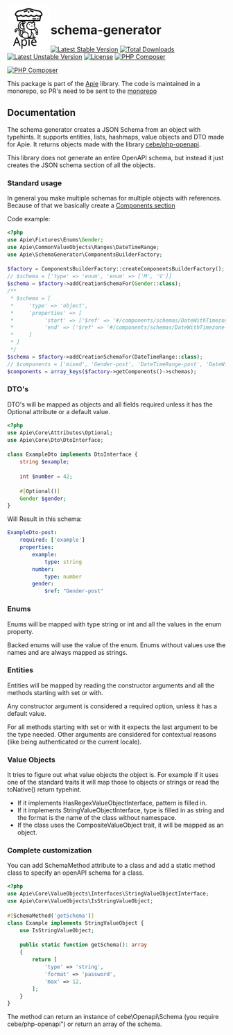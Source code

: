 <img src="https://raw.githubusercontent.com/apie-lib/apie-lib-monorepo/main/docs/apie-logo.svg" width="100px" align="left" />
<h1>schema-generator</h1>






 [![Latest Stable Version](https://poser.pugx.org/apie/schema-generator/v)](https://packagist.org/packages/apie/schema-generator) [![Total Downloads](https://poser.pugx.org/apie/schema-generator/downloads)](https://packagist.org/packages/apie/schema-generator) [![Latest Unstable Version](https://poser.pugx.org/apie/schema-generator/v/unstable)](https://packagist.org/packages/apie/schema-generator) [![License](https://poser.pugx.org/apie/schema-generator/license)](https://packagist.org/packages/apie/schema-generator) [![PHP Composer](https://apie-lib.github.io/projectCoverage/coverage-schema-generator.svg)](https://apie-lib.github.io/projectCoverage/schema-generator/index.html)  

[![PHP Composer](https://github.com/apie-lib/schema-generator/actions/workflows/php.yml/badge.svg?event=push)](https://github.com/apie-lib/schema-generator/actions/workflows/php.yml)

This package is part of the [Apie](https://github.com/apie-lib) library.
The code is maintained in a monorepo, so PR's need to be sent to the [monorepo](https://github.com/apie-lib/apie-lib-monorepo/pulls)

## Documentation
The schema generator creates a JSON Schema from an object with typehints. It supports entities, lists, hashmaps, value objects and DTO made for Apie. It returns objects made with the library [cebe/php-openapi](https://github.com/cebe/php-openapi).

This library does not generate an entire OpenAPI schema, but instead it just creates the JSON schema section of all the objects.

### Standard usage
In general you make multiple schemas for multiple objects with references. Because of that we basically create a [Components section](https://spec.openapis.org/oas/v3.1.0#components-object)

Code example:
```php
<?php
use Apie\Fixtures\Enums\Gender;
use Apie\CommonValueObjects\Ranges\DateTimeRange;
use Apie\SchemaGenerator\ComponentsBuilderFactory;

$factory = ComponentsBuilderFactory::createComponentsBuilderFactory();
// $schema = ['type' => 'enum', 'enum' => ['M', 'V']]
$schema = $factory->addCreationSchemaFor(Gender::class);
/**
 * $schema = [
 *     'type' => 'object',
 *     'properties' => [
 *          'start' => ['$ref' => '#/components/schemas/DateWithTimezone-post'],
 *          'end' => ['$ref' => '#/components/schemas/DateWithTimezone-post'],
 *     ]
 * ]
 */
$schema = $factory->addCreationSchemaFor(DateTimeRange::class);
// $components = ['mixed', 'Gender-post', 'DateTimeRange-post', 'DateWithTimezone-post']
$components = array_keys($factory->getComponents()->schemas);
```

### DTO's
DTO's will be mapped as objects and all fields required unless it has the Optional attribute or a default value.

```php
<?php
use Apie\Core\Attributes\Optional;
use Apie\Core\Dto\DtoInterface;

class ExampleDto implements DtoInterface {
    string $example;

    int $number = 42;

    #[Optional()]
    Gender $gender;
}
```

Will Result in this schema:
```yaml
ExampleDto-post:
    required: ['example']
    properties:
        example:
            type: string
        number:
            type: number
        gender:
            $ref: "Gender-post"
```

### Enums
Enums will be mapped with type string or int and all the values in the enum property.

Backed enums will use the value of the enum.
Enums without values use the names and are always mapped as strings.

### Entities
Entities will be mapped by reading the constructor arguments and all the methods starting with set or with.

Any constructor argument is considered a required option,
unless it has a default value.

For all methods starting with set or with it expects the last argument to be the type needed. Other arguments are considered for contextual reasons (like being authenticated or the current locale).

### Value Objects
It tries to figure out what value objects the object is. For example if it uses one of the standard traits it will map those to objects or strings or read the toNative() return typehint.

- If it implements HasRegexValueObjectInterface, pattern is filled in.
- If it implements StringValueObjectInterface, type is filled in as string and the format is the name of the class without namespace.
- If the class uses the CompositeValueObject trait, it will be mapped as an object.

### Complete customization
You can add SchemaMethod attribute to a class and add a static method class to specify an openAPI schema for a class.

```php
<?php
use Apie\Core\ValueObjects\Interfaces\StringValueObjectInterface;
use Apie\Core\ValueObjects\IsStringValueObject;

#[SchemaMethod('getSchema')]
class Example implements StringValueObject {
    use IsStringValueObject;

    public static function getSchema(): array
    {
        return [
            'type' => 'string',
            'format' => 'password',
            'max' => 12,
        ];
    }
}
```
The method can return an instance of cebe\Openapi\Schema (you require cebe/php-openapi") or return an array of the schema.
